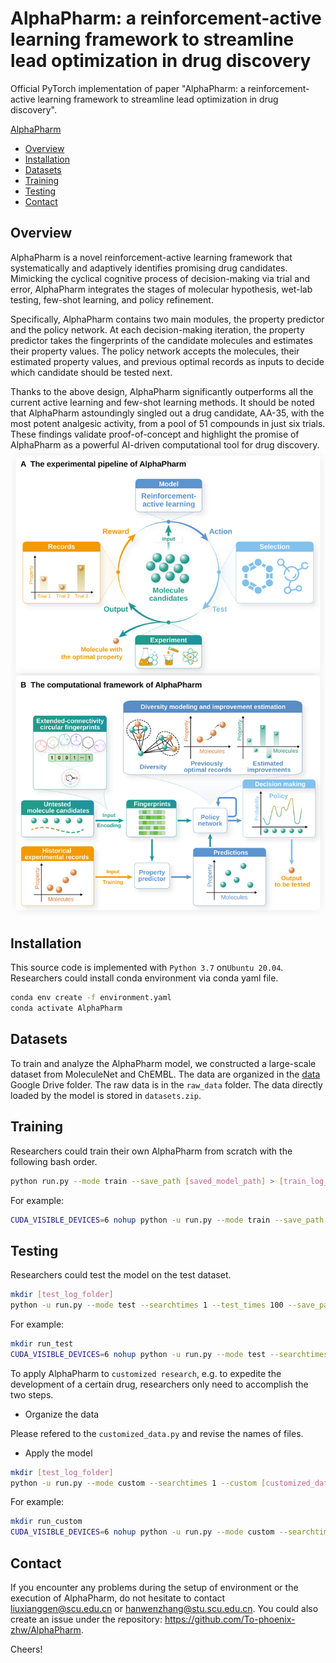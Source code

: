 # <a name="AlphaPharm"></a> AlphaPharm: a reinforcement-active learning framework to streamline lead optimization in drug discovery

Official PyTorch implementation of paper "AlphaPharm: a reinforcement-active learning framework to streamline lead optimization in drug discovery".

[AlphaPharm](#AlphaPharm)

- [Overview](#overview)
- [Installation](#installation)
- [Datasets](#datasets)
- [Training](#training)
- [Testing](#testing)
- [Contact](#contact)

## <a name="overview"></a>Overview

AlphaPharm is a novel reinforcement-active learning framework that systematically and adaptively identifies promising drug candidates. Mimicking the cyclical cognitive process of decision-making via trial and error, AlphaPharm integrates the stages of molecular hypothesis, wet-lab testing, few-shot learning, and policy refinement.

Specifically, AlphaPharm contains two main modules, the property predictor and the policy network. At each decision-making iteration, the property predictor takes the fingerprints of the candidate molecules and estimates their property values. The policy network accepts the molecules, their estimated property values, and previous optimal records as inputs to decide which candidate should be tested next. 

Thanks to the above design, AlphaPharm significantly outperforms all the current active learning and few-shot learning methods. It should be noted that AlphaPharm astoundingly singled out a drug candidate, AA-35, with the most potent analgesic activity, from a pool of 51 compounds in just six trials. These findings validate proof-of-concept and highlight the promise of AlphaPharm as a powerful AI-driven computational tool for drug discovery.
<img src="./Figure1.svg">



## <a name="installation"></a>Installation

This source code is implemented with `Python 3.7` on`Ubuntu 20.04`. Researchers could install conda environment via conda yaml file.

```bash
conda env create -f environment.yaml
conda activate AlphaPharm
```



## <a name="datasets"></a>Datasets

To train and analyze the AlphaPharm model, we constructed a large-scale dataset from MoleculeNet and ChEMBL. The data are organized in the [data](https://drive.google.com/drive/folders/1mPZCfQl5gKSgLEwnwMkyjgDidJaTbXgg?usp=share_link) Google Drive folder. The raw data is in the `raw_data` folder. The data directly loaded by the model is stored in `datasets.zip`.




## <a name="training"></a>Training

Researchers could train their own AlphaPharm from scratch with the following bash order.

```bash
python run.py --mode train --save_path [saved_model_path] > [train_log_file_name]
```

For example:

```bash
CUDA_VISIBLE_DEVICES=6 nohup python -u run.py --mode train --save_path run_train > run_train.log 2>&1 &
```





## <a name="testing"></a>Testing

Researchers could test the model on the test dataset.

```bash
mkdir [test_log_folder]
python -u run.py --mode test --searchtimes 1 --test_times 100 --save_path [saved_model_path] --test_path [saved_model_name] --begin [task_id] --end [task_id] > [test_log_file_name] 2>&1 &
```

For example:

```bash
mkdir run_test
CUDA_VISIBLE_DEVICES=6 nohup python -u run.py --mode test --searchtimes 1 --test_times 1 --save_path run_train --test_path almodel_85000.pt --begin 0 --end 1 > run_test/AlphaPharm_0_1.log 2>&1 &
```



To apply AlphaPharm to `customized research`, e.g. to expedite the development of a certain drug, researchers only need to accomplish the two steps.

- Organize the data

Please refered to the `customized_data.py` and revise the names of files.

- Apply the model

```bash
mkdir [test_log_folder]
python -u run.py --mode custom --searchtimes 1 --custom [customized_data_folder] --save_path [saved_model_path] --test_path [saved_model_name] > [test_log_file_name] 2>&1 &
```



For example:

```bash
mkdir run_custom
CUDA_VISIBLE_DEVICES=6 nohup python -u run.py --mode custom --searchtimes 1 --custom ./Lidocaine/ --save_path run_train --test_path almodel_75000.pt > run_custom/AlphaPharm_lead_optimization.log 2>&1 &
```



## <a name="contact"></a>Contact

If you encounter any problems during the setup of environment or the execution of AlphaPharm, do not hesitate to contact [liuxianggen@scu.edu.cn](mailto:liuxianggen@scu.edu.cn) or [hanwenzhang@stu.scu.edu.cn](mailto:hanwenzhang@stu.scu.edu.cn). You could also create an issue under the repository: https://github.com/To-phoenix-zhw/AlphaPharm.

Cheers!
